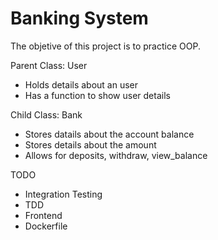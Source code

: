 # Banking System

The objetive of this project is to practice OOP.

Parent Class: User

* Holds details about an user
* Has a function to show user details

Child Class: Bank

* Stores datails about the account balance
* Stores details about the amount
* Allows for deposits, withdraw, view_balance

TODO

- Integration Testing
- TDD
- Frontend
- Dockerfile